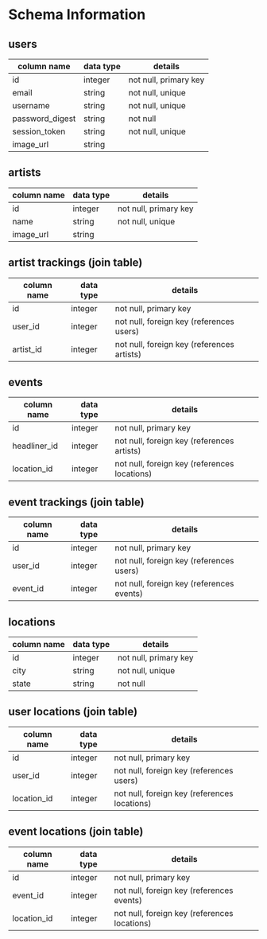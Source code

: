 # Schema Information


## users
column name     | data type | details
----------------|-----------|-----------------------
id              | integer   | not null, primary key
email           | string    | not null, unique
username        | string    | not null, unique
password_digest | string    | not null
session_token   | string    | not null, unique
image_url       | string    |

## artists
column name     | data type | details
----------------|-----------|-----------------------
id              | integer   | not null, primary key
name            | string    | not null, unique
image_url       | string    |


## artist trackings (join table)
column name     | data type | details
----------------|-----------|-----------------------
id              | integer   | not null, primary key
user_id         | integer   | not null, foreign key (references users)
artist_id       | integer   | not null, foreign key (references artists)

## events
column name     | data type | details
----------------|-----------|-----------------------
id              | integer   | not null, primary key
headliner_id    | integer   | not null, foreign key (references artists)
location_id     | integer   | not null, foreign key (references locations)

## event trackings (join table)
column name     | data type | details
----------------|-----------|-----------------------
id              | integer   | not null, primary key
user_id         | integer   | not null, foreign key (references users)
event_id        | integer   | not null, foreign key (references events)

## locations
column name     | data type | details
----------------|-----------|-----------------------
id              | integer   | not null, primary key
city            | string    | not null, unique
state           | string    | not null

## user locations (join table)
column name     | data type | details
----------------|-----------|-----------------------
id              | integer   | not null, primary key
user_id         | integer   | not null, foreign key (references users)
location_id     | integer   | not null, foreign key (references locations)

## event locations (join table)
column name     | data type | details
----------------|-----------|-----------------------
id              | integer   | not null, primary key
event_id        | integer   | not null, foreign key (references events)
location_id     | integer   | not null, foreign key (references locations)
